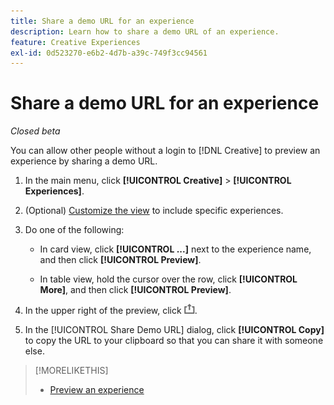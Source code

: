 ```yaml
---
title: Share a demo URL for an experience
description: Learn how to share a demo URL of an experience.
feature: Creative Experiences
exl-id: 0d523270-e6b2-4d7b-a39c-749f3cc94561
---
```

# Share a demo URL for an experience

*Closed beta*

You can allow other people without a login to [!DNL Creative] to preview an experience by sharing a demo URL.

1. In the main menu, click **[!UICONTROL Creative]** > **[!UICONTROL Experiences]**.

1. (Optional) [Customize the view](/help/creative/introduction/customize-data-views.md) to include specific experiences.

1. Do one of the following:

   * In card view, click **[!UICONTROL ...]** next to the experience name, and then click **[!UICONTROL Preview]**.
   
   * In table view, hold the cursor over the row, click **[!UICONTROL More]**, and then click **[!UICONTROL Preview]**.

1. In the upper right of the preview, click ![Share](/help/creative/assets/share.png "Share").

1. In the [!UICONTROL Share Demo URL] dialog, click **[!UICONTROL Copy]** to copy the URL to your clipboard so that you can share it with someone else.

>[!MORELIKETHIS]
>
>* [Preview an experience](/help/creative/experiences/experience-preview.md)
